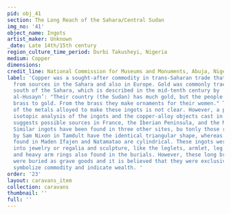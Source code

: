 ```yaml
---
pid: obj_41
section: The Long Reach of the Sahara/Central Sudan
img_no: '41'
object_name: Ingots
artist_maker: Unknown
_date: Late 14th/15th century
region_culture_time_period: Durbi Takusheyi, Nigeria
medium: Copper
dimensions: 
credit_line: National Commission for Museums and Monuments, Abuja, Nigeria
label: 'Copper was a sought-after commodity in trans-Saharan trade that was mined
  from sources in the Sahara and also in Europe. Gold was commonly traced for copper
  south of the Sahara, which is described in the mid-tenth century by ‘Ishāq Ibn
  al-Ḥusayn’: "Their country (the Sudan) has much gold, but the people there prefer
  brass to gold. From the brass they make ornaments for their women." The origins
  of the metals alloyed to make these ingots is not clear. However, a preliminary
  isotopic analysis of the ingots and the copper-alloy objects cast in Durbi Takusheyi
  suggests possible sources in France, the Iberian Peninsula, and the Middle East.
  Similar ingots have been found in three other sites, bu tonly those recently excavated
  by Sam Nixon in Tamdult have the identical triangular shape, whereas the others
  found in Maden Ifajen and Natamatao are cylindrical. These ingots were later made
  into jewelry or regalia and sculpture, like the leglets, armlet, leg bracelets,
  and heavy arm rings also found in the burials. However, these long brass ingots
  were buried as grave goods and it is believed that they were exclusively made to
  symbolize commodity and indicate wealth. '
order: '23'
layout: caravans_item
collection: caravans
thumbnail: ''
full: ''
---
```

